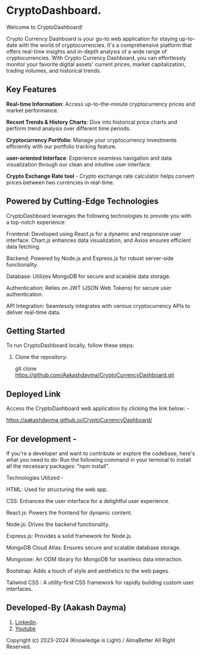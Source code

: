 # CryptoDashboard.

Welcome to CryptoDashboard!

Crypto Currency Dashboard is your go-to web application for staying up-to-date with the world of cryptocurrencies. It's a comprehensive platform that offers real-time insights and in-depth analysis of a wide range of cryptocurrencies. With Crypto Currency Dashboard, you can effortlessly monitor your favorite digital assets' current prices, market capitalization, trading volumes, and historical trends.

## Key Features

**Real-time Information**: Access up-to-the-minute cryptocurrency prices and market performance.

**Recent Trends & History Charts**: Dive into historical price charts and perform trend analysis over different time periods.

**Cryptocurrency Portfolio**: Manage your cryptocurrency investments efficiently with our portfolio tracking feature.

**user-oriented Interface**: Experience seamless navigation and data visualization through our clean and intuitive user interface.

**Crypto Exchange Rate tool** - Crypto exchange rate calculator helps convert prices between two currencies in real-time.

## Powered by Cutting-Edge Technologies
CryptoDashboard leverages the following technologies to provide you with a top-notch experience:

Frontend: Developed using React.js for a dynamic and responsive user interface. Chart.js enhances data visualization, and Axios ensures efficient data fetching.

Backend: Powered by Node.js and Express.js for robust server-side functionality.

Database: Utilizes MongoDB for secure and scalable data storage.

Authentication: Relies on JWT (JSON Web Tokens) for secure user authentication.

API Integration: Seamlessly integrates with various cryptocurrency APIs to deliver real-time data.


## Getting Started

To run CryptoDashboard locally, follow these steps:

1. Clone the repository:

   git clone https://github.com/Aakashdayma/CryptoCurrencyDashboard.git

## Deployed Link

Access the CryptoDashboard web application by clicking the link below: -

https://aakashdayma.github.io/CryptoCurrencyDashboard/

## For development -
If you're a developer and want to contribute or explore the codebase, here's what you need to do:
Run the following command in your terminal to install all the necessary packages:
 "npm install".

Technologies Utilized -

HTML: Used for structuring the web app.

CSS: Enhances the user interface for a delightful user experience.

React.js: Powers the frontend for dynamic content.

Node.js: Drives the backend functionality.

Express.js: Provides a solid framework for Node.js.

MongoDB Cloud Atlas: Ensures secure and scalable database storage.

Mongoose: An ODM library for MongoDB for seamless data interaction.

Bootstrap: Adds a touch of style and aesthetics to the web pages.

Tailwind CSS : A utility-first CSS framework for rapidly building custom user interfaces.

## Developed-By (Aakash Dayma)
1. [Linkedin](https://www.linkedin.com/in/aakash-dayma-9990/).
2. [Youtube](https://www.youtube.com/channel/UCByAARH9-KcXp2cejPw4ljg)

Copyright (c) 2023-2024 (Knowledge is Light) / AlmaBetter All Right Reserved.

